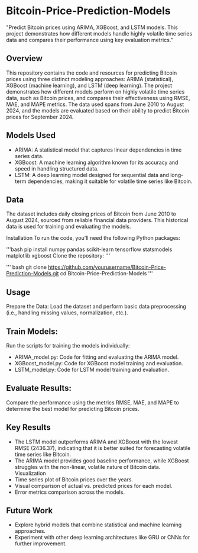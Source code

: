 # Bitcoin-Price-Prediction-Models
"Predict Bitcoin prices using ARIMA, XGBoost, and LSTM models. This project demonstrates how different models handle highly volatile time series data and compares their performance using key evaluation metrics."

## Overview
This repository contains the code and resources for predicting Bitcoin prices using three distinct modeling approaches: ARIMA (statistical), XGBoost (machine learning), and LSTM (deep learning). The project demonstrates how different models perform on highly volatile time series data, such as Bitcoin prices, and compares their effectiveness using RMSE, MAE, and MAPE metrics. The data used spans from June 2010 to August 2024, and the models are evaluated based on their ability to predict Bitcoin prices for September 2024.

## **Models Used**
- ARIMA: A statistical model that captures linear dependencies in time series data.
- XGBoost: A machine learning algorithm known for its accuracy and speed in handling structured data.
- LSTM: A deep learning model designed for sequential data and long-term dependencies, making it suitable for volatile time series like Bitcoin.
## Data
The dataset includes daily closing prices of Bitcoin from June 2010 to August 2024, sourced from reliable financial data providers. This historical data is used for training and evaluating the models.

Installation
To run the code, you'll need the following Python packages:

'''bash
pip install numpy pandas scikit-learn tensorflow statsmodels matplotlib xgboost
Clone the repository: '''

''' bash
git clone https://github.com/yourusername/Bitcoin-Price-Prediction-Models.git
cd Bitcoin-Price-Prediction-Models
'''
## **Usage**
Prepare the Data:
Load the dataset and perform basic data preprocessing (i.e., handling missing values, normalization, etc.).

## **Train Models:**
Run the scripts for training the models individually:

- ARIMA_model.py: Code for fitting and evaluating the ARIMA model.
- XGBoost_model.py: Code for XGBoost model training and evaluation.
- LSTM_model.py: Code for LSTM model training and evaluation.
## **Evaluate Results:**
Compare the performance using the metrics RMSE, MAE, and MAPE to determine the best model for predicting Bitcoin prices.

## **Key Results**
- The LSTM model outperforms ARIMA and XGBoost with the lowest RMSE (2436.37), indicating that it is better suited for forecasting volatile time series like Bitcoin.
- The ARIMA model provides good baseline performance, while XGBoost struggles with the non-linear, volatile nature of Bitcoin data.
Visualization
- Time series plot of Bitcoin prices over the years.
- Visual comparison of actual vs. predicted prices for each model.
- Error metrics comparison across the models.
## **Future Work**
- Explore hybrid models that combine statistical and machine learning approaches.
- Experiment with other deep learning architectures like GRU or CNNs for further improvement.
